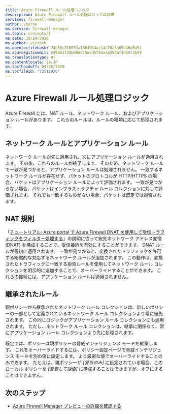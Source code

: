 ```yaml
---
title: Azure Firewall ルール処理ロジック
description: Azure Firewall ルール処理ロジックの詳細
services: firewall-manager
author: vhorne
ms.service: firewall-manager
ms.topic: conceptual
ms.date: 10/24/2019
ms.author: victorh
ms.openlocfilehash: 74e58c316651a1604984ac14c70a3a65d46d6d9f
ms.sourcegitcommit: 849bb1729b89d075eed579aa36395bf4d29f3bd9
ms.translationtype: HT
ms.contentlocale: ja-JP
ms.lasthandoff: 04/28/2020
ms.locfileid: "73511936"
---
```

# <a name="azure-firewall-rule-processing-logic"></a>Azure Firewall ルール処理ロジック

Azure Firewall には、NAT ルール、ネットワーク ルール、およびアプリケーション ルールがあります。 これらのルールは、ルールの種類に応じて処理されます。

## <a name="network-rules-and-applications-rules"></a>ネットワーク ルールとアプリケーション ルール

ネットワーク ルールが先に適用され、次にアプリケーション ルールが適用されます。 その後、これらのルールが終了します。 そのため、ネットワーク ルールで一致が見つかると、アプリケーション ルールは処理されません。  一致するネットワーク ルールが存在せず、パケットのプロトコルが HTTP/HTTPS の場合、パケットはアプリケーション ルールによって評価されます。 一致が見つからない場合、パケットはインフラストラクチャ ルール コレクションに対して評価されます。 それでも一致するものがない場合、パケットは既定では拒否されます。

## <a name="nat-rules"></a>NAT 規則

「[チュートリアル: Azure portal で Azure Firewall DNAT を使用して受信トラフィックをフィルター処理する](../firewall/tutorial-firewall-dnat.md)」の説明に従って宛先ネットワーク アドレス変換 (DNAT) を構成することで、受信接続を有効にすることができます。 DNAT ルールが最初に適用されます。 一致が見つかると、変換されたトラフィックを許可する暗黙的な対応するネットワーク ルールが追加されます。 この動作は、変換されたトラフィックに一致する拒否ルールを使用してネットワーク ルール コレクションを明示的に追加することで、オーバーライドすることができます。 これらの接続には、アプリケーション ルールは適用されません。

## <a name="inherited-rules"></a>継承されたルール

親ポリシーから継承されたネットワーク ルール コレクションは、新しいポリシーの一部として定義されているネットワーク ルール コレクションより常に優先されます。 この同じロジックがアプリケーション ルール コレクションにも適用されます。 ただし、ネットワーク ルール コレクションは、継承に関係なく、常にアプリケーション ルール コレクションより先に処理されます。

既定では、ポリシーは親ポリシーの脅威インテリジェンス モードを継承します。 これをオーバーライドするには、ポリシー設定ページで脅威インテリジェンス モードを別の値に設定します。 より厳密な値でオーバーライドすることのみできます。 たとえば、親ポリシーが *[警告のみ]* に設定されている場合、このローカル ポリシーを *[警告して拒否]* に構成することはできますが、オフにすることはできません。

## <a name="next-steps"></a>次のステップ

- [Azure Firewall Manager プレビューの詳細を確認する](overview.md)